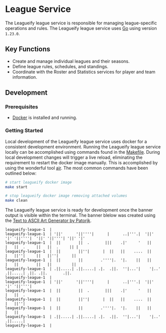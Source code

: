 # League Service

The Leagueify league service is responsible for managing league-specific
operations and rules. The Leagueify league service uses  [Go][go-download]
using version `1.23.0`.

## Key Functions

- Create and manage individual leagues and their seasons.
- Define league rules, schedules, and standings.
- Coordinate with the Roster and Statistics services for player and team information.

## Development

### Prerequisites

- [Docker][docker-download] is installed and running.

### Getting Started

Local development of the Leagueify league service uses docker for a consistent
development environment. Running the Leagueify league service locally can be
accomplished using commands found in the [Makefile][repo-makefile]. During local
development changes will trigger a live reload, eliminating the requirement to
restart the docker image manually. This is accomplished by using the wonderful
tool [air][github-air]. The most common commands have been outlined below:

```bash
# start leagueify docker image
make start

# stop leagueify docker image removing attached volumes
make clean
```

The Leagueify league service is ready for development once the banner output is
visible within the terminal. The banner blelow was created using the
[Text to ASCII Art Generator by Patorjk][patorjk-taag].

```
leagueify-league-1  |
leagueify-league-1  | '||'      '||''''|      |      ..|'''.|  '||'  '|' '||''''|  '||' '||''''| '||' '|'
leagueify-league-1  |  ||        ||  .       |||    .|'     '   ||    |   ||  .     ||   ||  .     || |
leagueify-league-1  |  ||        ||''|      |  ||   ||    ....  ||    |   ||''|     ||   ||''|      ||
leagueify-league-1  |  ||        ||        .''''|.  '|.    ||   ||    |   ||        ||   ||         ||
leagueify-league-1  | .||.....| .||.....| .|.  .||.  ''|...'|    '|..'   .||.....| .||. .||.       .||.
leagueify-league-1  |
leagueify-league-1  | '||'      '||''''|      |      ..|'''.|  '||'  '|' '||''''|
leagueify-league-1  |  ||        ||  .       |||    .|'     '   ||    |   ||  .
leagueify-league-1  |  ||        ||''|      |  ||   ||    ....  ||    |   ||''|
leagueify-league-1  |  ||        ||        .''''|.  '|.    ||   ||    |   ||
leagueify-league-1  | .||.....| .||.....| .|.  .||.  ''|...'|    '|..'   .||.....|
leagueify-league-1  |
```

[docker-download]: https://www.docker.com/get-started/
[github-air]: https://github.com/air-verse/air
[go-download]: https://go.dev/dl/
[patorjk-taag]: https://patorjk.com/software/taag/#p=display&f=Kban&t=LEAGUEIFY%0ALEAGUE
[repo-makefile]: ./Makefile
